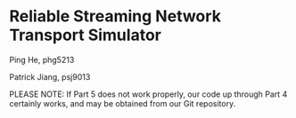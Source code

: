 # Reliable Streaming Network Transport Simulator

Ping He, phg5213

Patrick Jiang, psj9013

PLEASE NOTE: If Part 5 does not work properly, our code up through Part 4 certainly works, and may be obtained from our Git repository.
